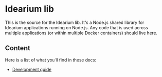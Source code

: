 # Idearium lib

This is the source for the Idearium lib. It's a Node.js shared library for Idearium applications running on Node.js. Any code that is used across multiple applications (or within multiple Docker containers) should live here.

## Content

Here is a list of what you'll find in these docs:

- [Development guide](./development.md)
